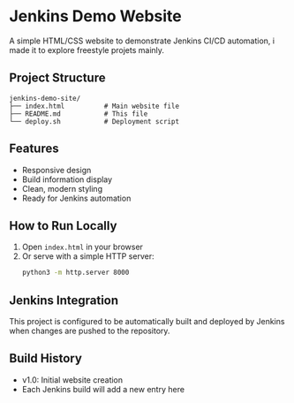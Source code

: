 # Jenkins Demo Website

A simple HTML/CSS website to demonstrate Jenkins CI/CD automation, i made it to explore freestyle projets mainly.

## Project Structure
```
jenkins-demo-site/
├── index.html          # Main website file
├── README.md           # This file
└── deploy.sh           # Deployment script
```

## Features
- Responsive design
- Build information display
- Clean, modern styling
- Ready for Jenkins automation

## How to Run Locally
1. Open `index.html` in your browser
2. Or serve with a simple HTTP server:
   ```bash
   python3 -m http.server 8000
   ```

## Jenkins Integration
This project is configured to be automatically built and deployed by Jenkins when changes are pushed to the repository.

## Build History
- v1.0: Initial website creation
- Each Jenkins build will add a new entry here
